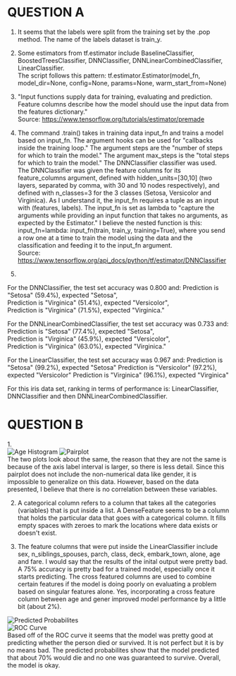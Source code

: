 # QUESTION A
1. It seems that the labels were split from the training set by the .pop method. The name of the labels dataset is train_y. <br/>

2. Some estimators from tf.estimator include BaselineClassifier, BoostedTreesClassifier, DNNClassifier, DNNLinearCombinedClassifier, LinearClassifier. <br/>
The script follows this pattern: tf.estimator.Estimator(model_fn, model_dir=None, config=None, params=None, warm_start_from=None) <br/>

3. "Input functions supply data for training, evaluating and prediction. Feature columns describe how the model should use the input data from the features dictionary." <br/>
Source: https://www.tensorflow.org/tutorials/estimator/premade <br/>

4. The command .train() takes in training data input_fn and trains a model based on input_fn. The argument hooks can be used for "callbacks inside the training loop." The argument steps are the "number of steps for which to train the model." The argument max_steps is the "total steps for which to train the model." The DNNClassifier classifier was used. The DNNClassifier was given the feature columns for its feature_columns argument, defined with hidden_units=[30,10] (two layers, separated by comma, with 30 and 10 nodes respectively), and defined with n_classes=3 for the 3 classes (Setosa, Versicolor and Virginica). As I understand it, the input_fn requires a tuple as an input with (features, labels). The input_fn is set as lambda to "capture the arguments while providing an input function that takes no arguments, as expected by the Estimator." I believe the nested function is this: input_fn=lambda: input_fn(train, train_y, training=True), where you send a row one at a time to train the model using the data and the classification and feeding it to the input_fn argument. <br/>
Source: https://www.tensorflow.org/api_docs/python/tf/estimator/DNNClassifier

5. <br/> 
For the DNNClassifier, the test set accuracy was 0.800 and:
Prediction is "Setosa" (59.4%), expected "Setosa", <br/>
Prediction is "Virginica" (51.4%), expected "Versicolor", <br/>
Prediction is "Virginica" (71.5%), expected "Virginica." <br/>

For the DNNLinearCombinedClassifier, the test set accuracy was 0.733 and: 
Prediction is "Setosa" (77.4%), expected "Setosa", <br/>
Prediction is "Virginica" (45.9%), expected "Versicolor", <br/>
Prediction is "Virginica" (63.0%), expected "Virginica." <br/>

For the LinearClassifier, the test set accuracy was 0.967 and: 
Prediction is "Setosa" (99.2%), expected "Setosa"
Prediction is "Versicolor" (97.2%), expected "Versicolor"
Prediction is "Virginica" (96.1%), expected "Virginica"

For this iris data set, ranking in terms of performance is: LinearClassifier, DNNClassifier and then DNNLinearCombinedClassifier. 

# QUESTION B
1.<br/>
![Age Histogram](https://raw.githubusercontent.com/ashuang2013/public/master/AgeHistLinearEstimators.png)
![Pairplot](https://raw.githubusercontent.com/ashuang2013/public/master/PairplotLinearEstimators.png) <br/>
The two plots look about the same, the reason that they are not the same is because of the axis label interval is larger, so there is less detail. Since this pairplot does not include the non-numerical data like gender, it is impossible to generalize on this data. However, based on the data presented, I believe that there is no correlation between these variables. 

2. A categorical column refers to a column that takes all the categories (variables) that is put inside a list. A DenseFeature seems to be a column that holds the particular data that goes with a categorical column. It fills empty spaces with zeroes to mark the locations where data exists or doesn't exist.

3. The feature columns that were put inside the LinearClassifier include sex, n_siblings_spouses, parch, class, deck, embark_town, alone, age and fare. I would say that the results of the inital output were pretty bad. A 75% accuracy is pretty bad for a trained model, especially once it starts predicting. The cross featured columns are used to combine certain features if the model is doing poorly on evaluating a problem based on singular features alone. Yes, incorporating a cross feature column between age and gener improved model performance by a little bit (about 2%). 

![Predicted Probabilites](https://raw.githubusercontent.com/ashuang2013/public/master/PredictedProbabilitesLinearEstimators.png) <br/>
![ROC Curve](https://raw.githubusercontent.com/ashuang2013/public/master/ROCCurveLinearEstimators.png) <br/>
Based off of the ROC curve it seems that the model was pretty good at predicting whether the person died or survived. It is not perfect but it is by no means bad. The predicted probabilites show that the model predicted that about 70% would die and no one was guaranteed to survive. Overall, the model is okay.
